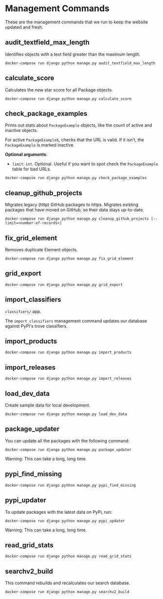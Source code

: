 # Management Commands

These are the management commands that we run to keep the website updated and fresh.

## audit_textfield_max_length

Identifies objects with a text field greater than the maximum length.

```shell
docker-compose run django python manage.py audit_textfield_max_length
```

## calculate_score

Calculates the new star score for all Package objects.

```shell
docker-compose run django python manage.py calculate_score
```

## check_package_examples

Prints out stats about `PackageExample` objects, like the count of active and inactive objects.

For active `PackageExample`s, checks that the URL is valid. If it isn't, the `PackageExample` is marked inactive.

**Optional arguments**:

- `limit`: `int`. Optional. Useful if you want to spot check the `PackageExample` table for bad URLs.

```shell
docker-compose run django python manage.py check_package_examples
```

## cleanup_github_projects

Migrates legacy (http) GitHub packages to https. Migrates existing packages that have moved on GitHub, so their data stays up-to-date.

```shell
docker-compose run django python manage.py cleanup_github_projects [--limit=<number-of-records>]
```

## fix_grid_element

Removes duplicate Element objects.

```shell
docker-compose run django python manage.py fix_grid_element
```

## grid_export

```shell
docker-compose run django python manage.py grid_export
```

## import_classifiers

`classifiers/` app.

The `import_classifiers` management command updates our database against PyPI's trove classifiers.

## import_products

```shell
docker-compose run django python manage.py import_products
```

## import_releases

```shell
docker-compose run django python manage.py import_releases
```

## load_dev_data

Create sample data for local development.

```shell
docker-compose run django python manage.py load_dev_data
```

## package_updater

You can update all the packages with the following command:

```shell
docker-compose run django python manage.py package_updater
```

Warning: This can take a long, long time.

## pypi_find_missing

```shell
docker-compose run django python manage.py pypi_find_missing
```

## pypi_updater

To update packages with the latest data on PyPi, run:

```shell
docker-compose run django python manage.py pypi_updater
```
Warning: This can take a long, long time.

## read_grid_stats

```shell
docker-compose run django python manage.py read_grid_stats
```

## searchv2_build

This command rebuilds and recalculates our search database.

```shell
docker-compose run django python manage.py searchv2_build
```
